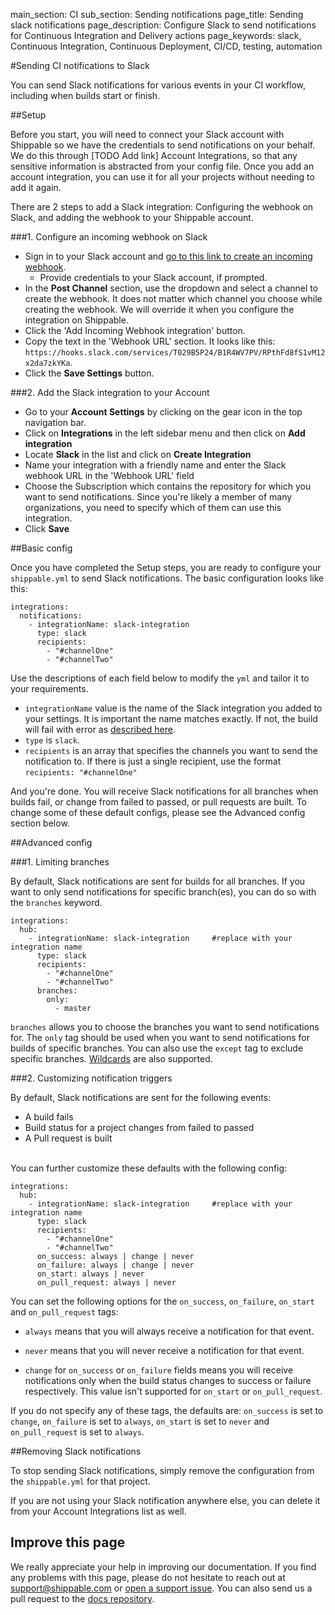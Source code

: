 main_section: CI
sub_section: Sending notifications
page_title: Sending slack notifications
page_description: Configure Slack to send notifications for Continuous Integration and Delivery actions
page_keywords: slack, Continuous Integration, Continuous Deployment, CI/CD, testing, automation

#Sending CI notifications to Slack

You can send Slack notifications for various events in your CI workflow, including when builds start or finish.

##Setup

Before you start, you will need to connect your Slack account with Shippable so we have the credentials to send notifications on your behalf. We do this through [TODO Add link] Account Integrations, so that any sensitive information is abstracted from your config file. Once you add an account integration, you can use it for all your projects without needing to add it again.

There are 2 steps to add a Slack integration: Configuring the webhook on Slack, and adding the webhook to your Shippable account.

###1. Configure an incoming webhook on Slack

*  Sign in to your Slack account and [go to this link to create an incoming webhook](https://my.slack.com/services/new/incoming-webhook/).
     -  Provide credentials to your Slack account, if prompted.
*  In the **Post Channel** section, use the dropdown and select a channel to create the webhook. It does not matter which channel you choose while creating the webhook. We will override it when you configure the integration on Shippable.
*  Click the 'Add Incoming Webhook integration' button.
*  Copy the text in the 'Webhook URL' section. It looks like this: `https://hooks.slack.com/services/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`.
*  Click the **Save Settings** button.


###2. Add the Slack integration to your Account

-  Go to your **Account Settings** by clicking on the gear icon in the top navigation bar.
-  Click on **Integrations** in the left sidebar menu and then click on **Add integration**
-  Locate **Slack** in the list and click on **Create Integration**
-  Name your integration with a friendly name and enter the Slack webhook URL in the 'Webhook URL' field
-  Choose the Subscription which contains the repository for which you want to send notifications. Since you're likely a member of many organizations, you need to specify which of them can use this integration.
-  Click **Save**

##Basic config

Once you have completed the Setup steps, you are ready to configure your `shippable.yml` to send Slack notifications. The basic configuration looks like this:


```
integrations:
  notifications:
    - integrationName: slack-integration   
      type: slack
      recipients:
        - "#channelOne"
        - "#channelTwo"
```
Use the descriptions of each field below to modify the `yml` and tailor it to your requirements.

- `integrationName` value is the name of the Slack integration you added to your settings. It is important the name matches exactly. If not, the build will fail with error as [described here](/ci/troubleshoot/#integration-name-specified-in-yml-does-not-match).
- `type` is `slack`.
- `recipients` is an array that specifies the channels you want to send the notification to. If there is just a single recipient, use the format `recipients: "#channelOne"`

And you're done. You will receive Slack notifications for all branches when builds fail, or change from failed to passed, or pull requests are built. To change some of these default configs, please see the Advanced config section below.


##Advanced config

###1. Limiting branches

By default, Slack notifications are sent for builds for all branches. If you want to only send notifications for specific branch(es), you can do so with the `branches` keyword.

```
integrations:                               
  hub:
    - integrationName: slack-integration     #replace with your integration name   
      type: slack  
      recipients:
        - "#channelOne"  
        - "#channelTwo"
      branches:
        only:
          - master
```

`branches` allows you to choose the branches you want to send notifications for. The `only` tag should be used when you want to send notifications for builds of specific branches. You can also use the `except` tag to exclude specific branches. [Wildcards](../../ci/advancedOptions/branches/) are also supported.


###2. Customizing notification triggers

By default, Slack notifications are sent for the following events:

- <i class="ion-ios-minus-empty"></i> A build fails
- <i class="ion-ios-minus-empty"></i> Build status for a project changes from failed to passed
- <i class="ion-ios-minus-empty"></i> A Pull request is built

<br>
You can further customize these defaults with the following config:

```
integrations:                               
  hub:
    - integrationName: slack-integration     #replace with your integration name   
      type: slack  
      recipients:
        - "#channelOne"  
        - "#channelTwo"
      on_success: always | change | never
      on_failure: always | change | never
      on_start: always | never
      on_pull_request: always | never

```

You can set the following options for the `on_success`, `on_failure`, `on_start` and `on_pull_request` tags:

- <i class="ion-ios-minus-empty"></i>`always` means that you will always receive a notification for that event.

- <i class="ion-ios-minus-empty"></i> `never` means that you will never receive a notification for that event.

- <i class="ion-ios-minus-empty"></i> `change` for `on_success` or `on_failure` fields means you will receive notifications only when the build status changes to success or failure respectively. This value isn't supported for `on_start` or `on_pull_request`.

If you do not specify any of these tags, the defaults are: `on_success` is set to `change`, `on_failure` is set to `always`, `on_start` is set to `never` and `on_pull_request` is set to `always`.

##Removing Slack notifications

To stop sending Slack notifications, simply remove the configuration from the `shippable.yml` for that project.

If you are not using your Slack notification anywhere else, you can delete it from your Account Integrations list as well.

## Improve this page

We really appreciate your help in improving our documentation. If you find any problems with this page, please do not hesitate to reach out at [support@shippable.com](mailto:support@shippable.com) or [open a support issue](https://www.github.com/Shippable/support/issues). You can also send us a pull request to the [docs repository](https://www.github.com/Shippable/docs).
